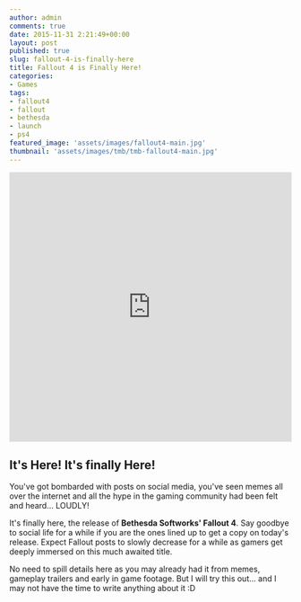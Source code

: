 ```yaml
---
author: admin
comments: true
date: 2015-11-31 2:21:49+00:00
layout: post
published: true
slug: fallout-4-is-finally-here
title: Fallout 4 is Finally Here!
categories:
- Games
tags:
- fallout4
- fallout
- bethesda
- launch
- ps4
featured_image: 'assets/images/fallout4-main.jpg'
thumbnail: 'assets/images/tmb/tmb-fallout4-main.jpg'
---
```


<iframe width="100%" height="480" src="https://www.youtube.com/embed/X5aJfebzkrM" frameborder="0" allowfullscreen></iframe>

It's Here! It's finally Here!
---

You've got bombarded with posts on social media, you've seen memes all over the internet and all the hype in the gaming community had been felt and heard... LOUDLY! 

It's finally here, the release of **Bethesda Softworks' Fallout 4**. Say goodbye to social life for a while if you are the ones lined up to get a copy on today's release. Expect Fallout posts to slowly decrease for a while as gamers get deeply immersed on this much awaited title.

No need to spill details here as you may already had it from memes, gameplay trailers and early in game footage. But I will try this out... and I may not have the time to write anything about it :D


